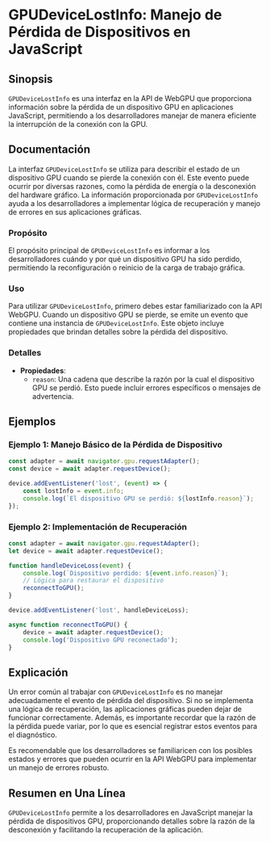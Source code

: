 <!--
Meta Description: # GPUDeviceLostInfo: Manejo de Pérdida de Dispositivos en JavaScript ## Sinopsis `GPUDeviceLostInfo` es una interfaz en la API de WebGPU que proporcio...
Meta Keywords: dispositivo, gpu, gpudevicelostinfo, pérdida, que
-->

# GPUDeviceLostInfo: Manejo de Pérdida de Dispositivos en JavaScript

## Sinopsis
`GPUDeviceLostInfo` es una interfaz en la API de WebGPU que proporciona información sobre la pérdida de un dispositivo GPU en aplicaciones JavaScript, permitiendo a los desarrolladores manejar de manera eficiente la interrupción de la conexión con la GPU.

## Documentación
La interfaz `GPUDeviceLostInfo` se utiliza para describir el estado de un dispositivo GPU cuando se pierde la conexión con él. Este evento puede ocurrir por diversas razones, como la pérdida de energía o la desconexión del hardware gráfico. La información proporcionada por `GPUDeviceLostInfo` ayuda a los desarrolladores a implementar lógica de recuperación y manejo de errores en sus aplicaciones gráficas.

### Propósito
El propósito principal de `GPUDeviceLostInfo` es informar a los desarrolladores cuándo y por qué un dispositivo GPU ha sido perdido, permitiendo la reconfiguración o reinicio de la carga de trabajo gráfica.

### Uso
Para utilizar `GPUDeviceLostInfo`, primero debes estar familiarizado con la API WebGPU. Cuando un dispositivo GPU se pierde, se emite un evento que contiene una instancia de `GPUDeviceLostInfo`. Este objeto incluye propiedades que brindan detalles sobre la pérdida del dispositivo.

### Detalles
- **Propiedades**: 
  - `reason`: Una cadena que describe la razón por la cual el dispositivo GPU se perdió. Esto puede incluir errores específicos o mensajes de advertencia.

## Ejemplos
### Ejemplo 1: Manejo Básico de la Pérdida de Dispositivo
```javascript
const adapter = await navigator.gpu.requestAdapter();
const device = await adapter.requestDevice();

device.addEventListener('lost', (event) => {
    const lostInfo = event.info;
    console.log(`El dispositivo GPU se perdió: ${lostInfo.reason}`);
});
```

### Ejemplo 2: Implementación de Recuperación
```javascript
const adapter = await navigator.gpu.requestAdapter();
let device = await adapter.requestDevice();

function handleDeviceLoss(event) {
    console.log(`Dispositivo perdido: ${event.info.reason}`);
    // Lógica para restaurar el dispositivo
    reconnectToGPU();
}

device.addEventListener('lost', handleDeviceLoss);

async function reconnectToGPU() {
    device = await adapter.requestDevice();
    console.log('Dispositivo GPU reconectado');
}
```

## Explicación
Un error común al trabajar con `GPUDeviceLostInfo` es no manejar adecuadamente el evento de pérdida del dispositivo. Si no se implementa una lógica de recuperación, las aplicaciones gráficas pueden dejar de funcionar correctamente. Además, es importante recordar que la razón de la pérdida puede variar, por lo que es esencial registrar estos eventos para el diagnóstico.

Es recomendable que los desarrolladores se familiaricen con los posibles estados y errores que pueden ocurrir en la API WebGPU para implementar un manejo de errores robusto.

## Resumen en Una Línea
`GPUDeviceLostInfo` permite a los desarrolladores en JavaScript manejar la pérdida de dispositivos GPU, proporcionando detalles sobre la razón de la desconexión y facilitando la recuperación de la aplicación.